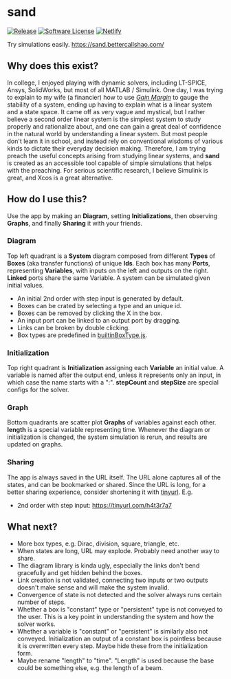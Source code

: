 # sand

[![Release](https://img.shields.io/github/tag/bettercallshao/sand.svg)](https://github.com/bettercallshao/sand/tags)
[![Software License](https://img.shields.io/badge/license-MIT-brightgreen.svg)](/LICENSE.md)
[![Netlify](https://img.shields.io/netlify/382df462-41d7-4664-b03d-f8cbb66fe139)](https://app.netlify.com/sites/upbeat-mccarthy-c842b6/deploys)

Try simulations easily. https://sand.bettercallshao.com/

## Why does this exist?

In college, I enjoyed playing with dynamic solvers, including LT-SPICE, Ansys, SolidWorks, but most of all MATLAB / Simulink. One day, I was trying to explain to my wife (a financier) how to use [_Gain Margin_](https://en.wikipedia.org/wiki/Bode_plot#Gain_margin_and_phase_margin) to gauge the stability of a system, ending up having to explain what is a linear system and a state space. It came off as very vague and mystical, but I rather believe a second order linear system is the simplest system to study properly and rationalize about, and one can gain a great deal of confidence in the natural world by understanding a linear system. But most people don't learn it in school, and instead rely on conventional wisdoms of various kinds to dictate their everyday decision making. Therefore, I am trying preach the useful concepts arising from studying linear systems, and **sand** is created as an accessible tool capable of simple simulations that helps with the preaching. For serious scientific research, I believe Simulink is great, and Xcos is a great alternative.

## How do I use this?

Use the app by making an **Diagram**, setting **Initializations**, then observing **Graphs**, and finally **Sharing** it with your friends.

### Diagram

Top left quadrant is a **System** diagram composed from different **Types** of **Boxes** (aka transfer functions) of unique **Ids**. Each box has many **Ports**, representing **Variables**, with inputs on the left and outputs on the right. **Linked** ports share the same Variable. A system can be simulated given initial values.

- An initial 2nd order with step input is generated by default.
- Boxes can be crated by selecting a type and an unique id.
- Boxes can be removed by clicking the X in the box.
- An input port can be linked to an output port by dragging.
- Links can be broken by double clicking.
- Box types are predefined in [builtinBoxType.js](https://github.com/bettercallshao/sand/blob/main/src/sandio/builtinBoxType.js).

### Initialization

Top right quadrant is **Initialization** assigning each **Variable** an initial value. A variable is named after the output end, unless it represents only an input, in which case the name starts with a ":". **stepCount** and **stepSize** are special configs for the solver.

### Graph

Bottom quadrants are scatter plot **Graphs** of variables against each other. **length** is a special variable representing time. Whenever the diagram or initialization is changed, the system simulation is rerun, and results are updated on graphs.

### Sharing

The app is always saved in the URL itself. The URL alone captures all of the states, and can be bookmarked or shared. Since the URL is long, for a better sharing experience, consider shortening it with [tinyurl](https://tinyurl.com/app). E.g.

- 2nd order with step input: https://tinyurl.com/h4t3r7a7

## What next?

- More box types, e.g. Dirac, division, square, triangle, etc.
- When states are long, URL may explode. Probably need another way to share.
- The diagram library is kinda ugly, especially the links don't bend gracefully and get hidden behind the boxes.
- Link creation is not validated, connecting two inputs or two outputs doesn't make sense and will make the system invalid.
- Convergence of state is not detected and the solver always runs certain number of steps.
- Whether a box is "constant" type or "persistent" type is not conveyed to the user. This is a key point in understanding the system and how the solver works.
- Whether a variable is "constant" or "persistent" is similarly also not conveyed. Initialization an output of a constant box is pointless because it is overwritten every step. Maybe hide these from the initialization form.
- Maybe rename "length" to "time". "Length" is used because the base could be something else, e.g. the length of a beam.
